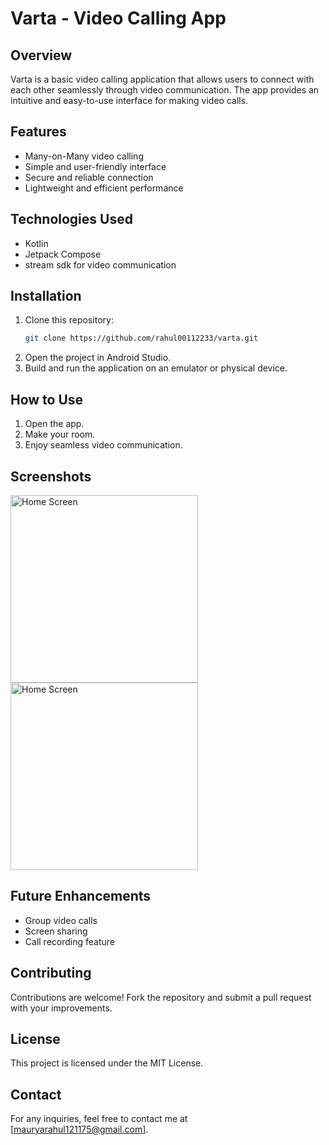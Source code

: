 

# Varta - Video Calling App

## Overview
Varta is a basic video calling application that allows users to connect with each other seamlessly through video communication. The app provides an intuitive and easy-to-use interface for making video calls.

## Features
- Many-on-Many video calling
- Simple and user-friendly interface
- Secure and reliable connection
- Lightweight and efficient performance

## Technologies Used
- Kotlin
- Jetpack Compose
- stream sdk for video communication

## Installation
1. Clone this repository:
   ```bash
   git clone https://github.com/rahul00112233/varta.git
   ```
2. Open the project in Android Studio.
3. Build and run the application on an emulator or physical device.

## How to Use
1. Open the app.
2. Make your room.
3. Enjoy seamless video communication.

## Screenshots
<img src="https://github.com/user-attachments/assets/cf2e69e0-506d-4620-b08e-1b088e109331" alt="Home Screen" width="300" />
<img src="https://github.com/user-attachments/assets/f3872998-b468-4d4d-873c-da0850dd0a74" alt="Home Screen" width="300" />

## Future Enhancements
- Group video calls
- Screen sharing
- Call recording feature

## Contributing
Contributions are welcome! Fork the repository and submit a pull request with your improvements.

## License
This project is licensed under the MIT License.

## Contact
For any inquiries, feel free to contact me at [mauryarahul121175@gmail.com].

